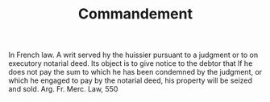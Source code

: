 ---
title: Commandement
letter: C
permalink: "/definitions/bld-commandement.html"
body: In French law. A writ served hy the huissier pursuant to a judgment or to on
  executory notarial deed. Its object is to give notice to the debtor that lf he does
  not pay the sum to which he has been condemned by the judgment, or which he engaged
  to pay by the notarial deed, his property will be seized and sold. Arg. Fr. Merc.
  Law, 550
published_at: '2018-07-07'
source: Black's Law Dictionary 2nd Ed (1910)
layout: post
---